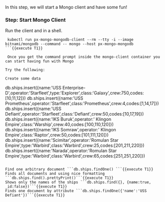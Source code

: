 In this step, we will start a Mongo client and have some fun!

### Step: Start Mongo Client

Run the client and in a shell.
```
 kubectl run px-mongo-mongodb-client --rm --tty -i --image bitnami/mongodb --command -- mongo --host px-mongo-mongodb
```{{execute T1}}

 Once you get the command prompt inside the mongo-client container you can start having fun with Mongo

Try the following:

Create some data
```
db.ships.insert({name:'USS Enterprise-D',operator:'Starfleet',type:'Explorer',class:'Galaxy',crew:750,codes:[10,11,12]})
db.ships.insert({name:'USS Prometheus',operator:'Starfleet',class:'Prometheus',crew:4,codes:[1,14,17]})
db.ships.insert({name:'USS Defiant',operator:'Starfleet',class:'Defiant',crew:50,codes:[10,17,19]})
db.ships.insert({name:'IKS Buruk',operator:' Klingon Empire',class:'Warship',crew:40,codes:[100,110,120]})
db.ships.insert({name:'IKS Somraw',operator:' Klingon Empire',class:'Raptor',crew:50,codes:[101,111,120]})
db.ships.insert({name:'Scimitar',operator:'Romulan Star Empire',type:'Warbird',class:'Warbird',crew:25,codes:[201,211,220]})
db.ships.insert({name:'Narada',operator:'Romulan Star Empire',type:'Warbird',class:'Warbird',crew:65,codes:[251,251,220]})
```{{execute T1}}

Find one arbitrary document ```db.ships.findOne() ```{{execute T1}}
Finds all documents and using nice formatting ```db.ships.find().prettyPrint()```{{execute T1}}
Shows only the names of the ships ```db.ships.find({}, {name:true, _id:false})```{{execute T1}}
Finds one document by attribute ```db.ships.findOne({'name':'USS Defiant'})```{{execute T1}}
